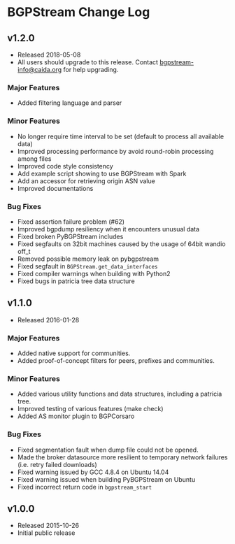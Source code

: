 BGPStream Change Log
====================

v1.2.0
------
 - Released 2018-05-08
 - All users should upgrade to this release. Contact bgpstream-info@caida.org
	for help upgrading.

### Major Features
 - Added filtering language and parser

### Minor Features
 - No longer require time interval to be set (default to process all available data)
 - Improved processing performance by avoid round-robin processing among files
 - Improved code style consistency
 - Add example script showing to use BGPStream with Spark
 - Add an accessor for retrieving origin ASN value
 - Improved documentations

### Bug Fixes
 - Fixed assertion failure problem (#62)
 - Improved bgpdump resiliency when it encounters unusual data
 - Fixed broken PyBGPStream includes
 - Fixed segfaults on 32bit machines caused by the usage of 64bit wandio off_t
 - Removed possible memory leak on pybgpstream
 - Fixed segfault in `BGPStream.get_data_interfaces`
 - Fixed compiler warnings when building with Python2
 - Fixed bugs in patricia tree data structure



v1.1.0
------
 - Released 2016-01-28

### Major Features
 - Added native support for communities.
 - Added proof-of-concept filters for peers, prefixes and communities.

### Minor Features
 - Added various utility functions and data structures, including a patricia tree.
 - Improved testing of various features (make check)
 - Added AS monitor plugin to BGPCorsaro

### Bug Fixes
 - Fixed segmentation fault when dump file could not be opened.
 - Made the broker datasource more resilient to temporary network failures
   (i.e. retry failed downloads)
 - Fixed warning issued by GCC 4.8.4 on Ubuntu 14.04
 - Fixed warning issued when building PyBGPStream on Ubuntu
 - Fixed incorrect return code in `bgpstream_start`

v1.0.0
------
 - Released 2015-10-26
 - Initial public release
